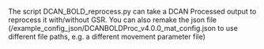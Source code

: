 The script DCAN_BOLD_reprocess.py can take a DCAN Processed output to reprocess it with/without GSR. You can also remake the json file (/example_config_json/DCANBOLDProc_v4.0.0_mat_config.json to use different file paths, e.g. a different movement parameter file)


